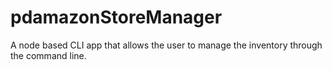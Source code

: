 # pdamazonStoreManager
A node based CLI app that allows the user to manage the inventory through the command line. 
